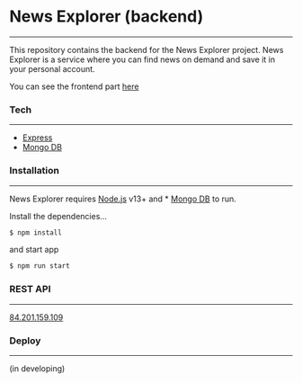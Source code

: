 # News Explorer (backend)
___


This repository contains the backend for the News Explorer project. News Explorer is a service where you can find news on demand and save it in your personal account.

You can see the frontend part [here](https://github.com/TuretskayaIrina/news-explorer-frontend.git)

### Tech
___

* [Express](https://expressjs.com/)
* [Mongo DB](https://www.mongodb.com/)

### Installation
___

News Explorer requires [Node.js](https://nodejs.org/) v13+ and * [Mongo DB](https://www.mongodb.com/) to run.

Install the dependencies...
```sh
$ npm install 
```
and start app
```sh
$ npm run start
```

### REST API
___

[84.201.159.109](https://api.turetskaya-news.students.nomoreparties.co/)

### Deploy
___

(in developing)
